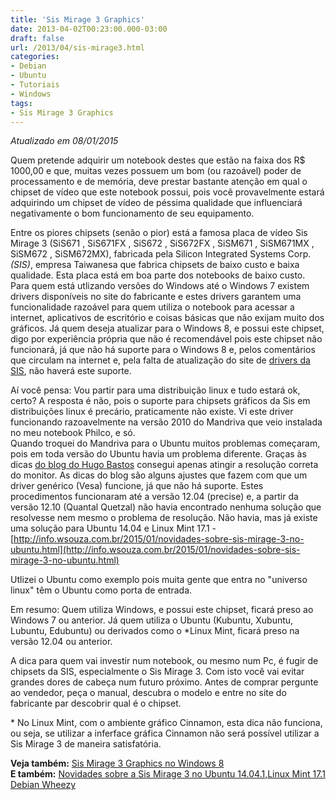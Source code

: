 ```yaml
---
title: 'Sis Mirage 3 Graphics'
date: 2013-04-02T00:23:00.000-03:00
draft: false
url: /2013/04/sis-mirage3.html
categories:
- Debian
- Ubuntu
- Tutoriais
- Windows
tags: 
- Sis Mirage 3 Graphics
---
```


_Atualizado em 08/01/2015_  
  

Quem pretende adquirir um notebook destes que estão na faixa dos R$ 1000,00 e que, muitas vezes possuem um bom (ou razoável) poder de processamento e de memória, deve prestar bastante atenção em qual o chipset de vídeo que este notebook possui, pois você provavelmente estará adquirindo um chipset de vídeo de péssima qualidade que influenciará negativamente o bom funcionamento de seu equipamento.  
  
Entre os piores chipsets (senão o pior) está a famosa placa de vídeo Sis Mirage 3 (SiS671 , SiS671FX , SiS672 , SiS672FX , SiSM671 , SiSM671MX , SiSM672 , SiSM672MX), fabricada pela Silicon Integrated Systems Corp._(SIS)_, empresa Taiwanesa que fabrica chipsets de baixo custo e baixa qualidade. Esta placa está em boa parte dos notebooks de baixo custo.  
Para quem está utlizando versões do Windows até o Windows 7 existem drivers disponíveis no site do fabricante e estes drivers garantem uma funcionalidade razoável para quem utiliza o notebook para acessar a internet, aplicativos de escritório e coisas básicas que não exijam muito dos gráficos. Já quem deseja atualizar para o Windows 8, e possui este chipset, digo por experiência própria que não é recomendável pois este chipset não funcionará, já que não há suporte para o Windows 8 e, pelos comentários que circulam na internet e, pela falta de atualização do site de [drivers da SIS](http://w3.sis.com/download/), não haverá este suporte.  
  
Aí você pensa: Vou partir para uma distribuição linux e tudo estará ok, certo? A resposta é não, pois o suporte para chipsets gráficos da Sis em distribuições linux é precário, praticamente não existe. Vi este driver funcionando razoavelmente na versão 2010 do Mandriva que veio instalada no meu notebook Philco, e só.  
Quando troquei do Mandriva para o Ubuntu muitos problemas começaram, pois em toda versão do Ubuntu havia um problema diferente. Graças às dicas [do blog do Hugo Bastos](http://diversosassuntosbrasil.blogspot.com.br/2011/04/primeiras-impressoes-ubuntu-1104-e-sis.html) consegui apenas atingir a resolução correta do monitor. As dicas do blog são alguns ajustes que fazem com que um driver genérico (Vesa) funcione, já que não há suporte. Estes procedimentos funcionaram até a versão 12.04 (precise) e, a partir da versão 12.10 (Quantal Quetzal) não havia encontrado nenhuma solução que resolvesse nem mesmo o problema de resolução. Não havia, mas já existe uma solução para Ubuntu 14.04 e Linux Mint 17.1 - [http://info.wsouza.com.br/2015/01/novidades-sobre-sis-mirage-3-no-ubuntu.html](http://info.wsouza.com.br/2015/01/novidades-sobre-sis-mirage-3-no-ubuntu.html)  
  
Utlizei o Ubuntu como exemplo pois muita gente que entra no "universo linux" têm o Ubuntu como porta de entrada.  
  
Em resumo: Quem utiliza Windows, e possui este chipset, ficará preso ao Windows 7 ou anterior. Já quem utiliza o Ubuntu (Kubuntu, Xubuntu, Lubuntu, Edubuntu) ou derivados como o \*Linux Mint, ficará preso na versão 12.04 ou anterior.  
  
A dica para quem vai investir num notebook, ou mesmo num Pc, é fugir de chipsets da SIS, especialmente o Sis Mirage 3. Com isto você vai evitar grandes dores de cabeça num futuro próximo. Antes de comprar pergunte ao vendedor, peça o manual, descubra o modelo e entre no site do fabricante par descobrir qual é o chipset.  
  
\* No Linux Mint, com o ambiente gráfico Cinnamon, esta dica não funciona, ou seja, se utilizar a inferface gráfica Cinnamon não será possível utilizar a Sis Mirage 3 de maneira satisfatória.  
  
**Veja também:** [Sis Mirage 3 Graphics no Windows 8](http://info.wsouza.com.br/2013/12/sis-mirage-3-no-windows-8.html)  
**E também:** [Novidades sobre a Sis Mirage 3 no Ubuntu 14.04.1,Linux Mint 17.1 Debian Wheezy](http://info.wsouza.com.br/2015/01/novidades-sobre-sis-mirage-3-no-ubuntu.html)
